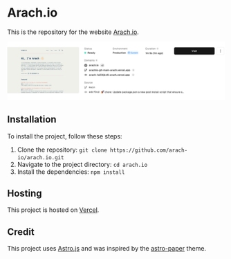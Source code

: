 # Arach.io

This is the repository for the website [Arach.io](https://arach.io).

![Arach.io Screenshot](src/assets/images/arach-io-screenshot.png)

## Installation

To install the project, follow these steps:

1. Clone the repository: `git clone https://github.com/arach-io/arach.io.git`
2. Navigate to the project directory: `cd arach.io`
3. Install the dependencies: `npm install`

## Hosting

This project is hosted on [Vercel](https://vercel.com/).

## Credit

This project uses [Astro.js](https://astro.build/) and was inspired by the [astro-paper](https://github.com/snowpackjs/astro/tree/main/packages/astro-paper) theme.
